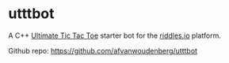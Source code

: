# utttbot
A C++ [Ultimate Tic Tac Toe](https://playground.riddles.io/competitions/ultimate-tic-tac-toe) starter bot for the [riddles.io](https://www.riddles.io) platform.

Github repo:
https://github.com/afvanwoudenberg/utttbot